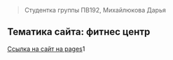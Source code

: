 > Студентка группы ПВ192, Михайлюкова Дарья
## Тематика сайта: фитнес центр

[Ссылка на сайт на pages](https://mikhaylyukovada22pv192.github.io/)1